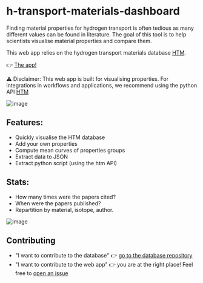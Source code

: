 # h-transport-materials-dashboard

Finding material properties for hydrogen transport is often tedious as many different values can be found in literature.
The goal of this tool is to help scientists visualise material properties and compare them.

This web app relies on the hydrogen transport materials database [HTM](https://github.com/RemDelaporteMathurin/h-transport-materials).

:point_right: [The app!](https://htm-dashboard.herokuapp.com/)

:warning: Disclaimer: 
This web app is built for visualising properties.
For integrations in workflows and applications, we recommend using the python API [HTM](https://github.com/RemDelaporteMathurin/h-transport-materials)

![image](https://user-images.githubusercontent.com/40028739/194302707-39c7c659-34a4-42d7-adb1-52b08ad72023.png)


## Features:
- Quickly visualise the HTM database
- Add your own properties
- Compute mean curves of properties groups
- Extract data to JSON
- Extract python script (using the htm API)

## Stats:
- How many times were the papers cited?
- When were the papers published?
- Repartition by material, isotope, author.

![image](https://user-images.githubusercontent.com/40028739/194307879-33fb7953-62b8-4f0a-8c53-1bfece5e1110.png)

## Contributing

- "I want to contribute to the database" :point_right: [go to the database repository](https://github.com/RemDelaporteMathurin/h-transport-materials)
- "I want to contribute to the web app" :point_right: you are at the right place! Feel free to [open an issue](https://github.com/RemDelaporteMathurin/h-transport-materials-dashboard/issues/new)
